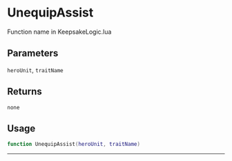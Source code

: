 # UnequipAssist
Function name in KeepsakeLogic.lua
## Parameters
`heroUnit`, `traitName`
## Returns
`none`
## Usage
```lua
function UnequipAssist(heroUnit, traitName)
```
---
